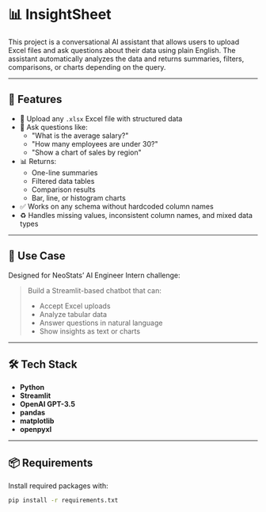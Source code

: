 # 📊 InsightSheet

This project is a conversational AI assistant that allows users to upload Excel files and ask questions about their data using plain English. The assistant automatically analyzes the data and returns summaries, filters, comparisons, or charts depending on the query.

--- 

## 🚀 Features

- 📁 Upload any `.xlsx` Excel file with structured data
- 🧠 Ask questions like:
  - "What is the average salary?"
  - "How many employees are under 30?"
  - "Show a chart of sales by region"
- 📊 Returns:
  - One-line summaries
  - Filtered data tables
  - Comparison results
  - Bar, line, or histogram charts
- ✅ Works on any schema without hardcoded column names
- ♻️ Handles missing values, inconsistent column names, and mixed data types

---

## 🧠 Use Case

Designed for NeoStats’ AI Engineer Intern challenge:

> Build a Streamlit-based chatbot that can:
> - Accept Excel uploads
> - Analyze tabular data
> - Answer questions in natural language
> - Show insights as text or charts

---

## 🛠️ Tech Stack

- **Python**
- **Streamlit**
- **OpenAI GPT-3.5**
- **pandas**
- **matplotlib**
- **openpyxl**

---

## 📦 Requirements

Install required packages with:

```bash
pip install -r requirements.txt
